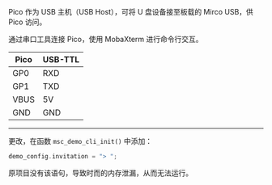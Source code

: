 Pico 作为 USB 主机（USB Host），可将 U 盘设备接至板载的 Mirco USB，供 Pico 访问。

通过串口工具连接 Pico，使用 MobaXterm 进行命令行交互。

| Pico | USB-TTL |
| ---- | ------- |
| GP0  | RXD     |
| GP1  | TXD     |
| VBUS | 5V      |
| GND  | GND     |

---

更改，在函数 `msc_demo_cli_init()` 中添加：

```c
demo_config.invitation = "> ";
```

原项目没有该语句，导致时而的内存泄漏，从而无法运行。


